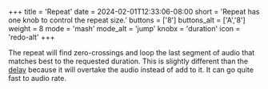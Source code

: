 +++
title = 'Repeat'
date = 2024-02-01T12:33:06-08:00
short = 'Repeat has one knob to control the repeat size.'
buttons = ['8']
buttons_alt = ['A','8']
weight = 8
mode = 'mash'
mode_alt = 'jump'
knobx = 'duration'
icon = 'redo-alt'
+++


The repeat will find zero-crossings and loop the last segment of audio that matches best to the requested duration. This is slightly different than the [delay](#delay) because it will overtake the audio instead of add to it. It can go quite fast to audio rate.

